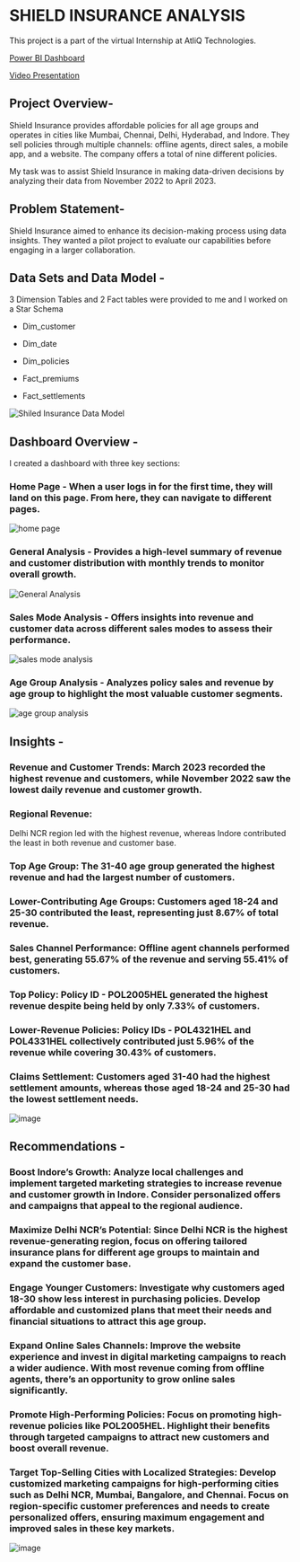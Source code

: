 # SHIELD INSURANCE ANALYSIS

This project is a part of the virtual Internship at AtliQ Technologies.

[Power BI Dashboard](https://app.powerbi.com/view?r=eyJrIjoiNjQyZWIzNDQtMTU5NS00ZGY4LThkOGUtZmQwN2ExOTViMzczIiwidCI6ImM2ZTU0OWIzLTVmNDUtNDAzMi1hYWU5LWQ0MjQ0ZGM1YjJjNCJ9&pageName=c409461be7270ac41e63&pageName=c409461be7270ac41e63)

[Video Presentation](https://www.linkedin.com/posts/mayurpawar8301_codebasicsvirtualinternship-dataanalytics-activity-7296037962998292480-x9KC?utm_source=share&utm_medium=member_desktop&rcm=ACoAAE4PqA8B7UiFw46YycR_R0SeCoycTUQtMko)

## Project Overview-

Shield Insurance provides affordable policies for all age groups and operates in cities like Mumbai, Chennai, Delhi, Hyderabad, and Indore. They sell policies through multiple channels: offline agents, direct sales, a mobile app, and a website. The company offers a total of nine different policies. 

My task was to assist Shield Insurance in making data-driven decisions by analyzing their data from November 2022 to April 2023.

## Problem Statement-

Shield Insurance aimed to enhance its decision-making process using data insights. They wanted a pilot project to evaluate our capabilities before engaging in a larger collaboration. 

## Data Sets and Data Model - 

3 Dimension Tables and 2 Fact tables were provided to me and I worked on a Star Schema 

* Dim_customer
* Dim_date
* Dim_policies

* Fact_premiums
* Fact_settlements




![Shiled Insurance Data Model](https://github.com/user-attachments/assets/ae0f80c5-22b9-405f-974a-d225194b7b7a)



## Dashboard Overview - 

I created a dashboard with three key sections:

### **Home Page -** When a user logs in for the first time, they will land on this page. From here, they can navigate to different pages.

![home page](https://github.com/user-attachments/assets/4c86e911-c87f-41b4-aea9-d9e95c662d8f)



### **General Analysis -** Provides a high-level summary of revenue and customer distribution with monthly trends to monitor overall growth.

![General Analysis](https://github.com/user-attachments/assets/e7ed8330-e2f8-4b7d-83df-12d88e0edb2e)



### **Sales Mode Analysis -** Offers insights into revenue and customer data across different sales modes to assess their performance.


![sales mode analysis](https://github.com/user-attachments/assets/04575041-dfaa-4a66-961b-696c240cb9fb)



### **Age Group Analysis -** Analyzes policy sales and revenue by age group to highlight the most valuable customer segments.

![age group analysis](https://github.com/user-attachments/assets/68b72b1a-440b-48a0-840c-68b8b83a4bc6)



## Insights -

### **Revenue and Customer Trends:** March 2023 recorded the highest revenue and customers, while November 2022 saw the lowest daily revenue and customer growth.

### **Regional Revenue:** 
Delhi NCR region led with the highest revenue, whereas Indore contributed the least in both revenue and customer base.

### **Top Age Group:** The 31-40 age group generated the highest revenue and had the largest number of customers.

### **Lower-Contributing Age Groups:** Customers aged 18-24 and 25-30 contributed the least, representing just 8.67% of total revenue.

### **Sales Channel Performance:** Offline agent channels performed best, generating 55.67% of the revenue and serving 55.41% of customers.

### **Top Policy:** Policy ID - POL2005HEL generated the highest revenue despite being held by only 7.33% of customers.

### **Lower-Revenue Policies:** Policy IDs - POL4321HEL and POL4331HEL collectively contributed just 5.96% of the revenue while covering 30.43% of customers.

### **Claims Settlement:** Customers aged 31-40 had the highest settlement amounts, whereas those aged 18-24 and 25-30 had the lowest settlement needs.

![image](https://github.com/user-attachments/assets/bf01a3d9-8a18-492a-af77-ae7f609063af)


## Recommendations -

### **Boost Indore’s Growth:** Analyze local challenges and implement targeted marketing strategies to increase revenue and customer growth in Indore. Consider personalized offers and campaigns that appeal to the regional audience.

### **Maximize Delhi NCR’s Potential:** Since Delhi NCR is the highest revenue-generating region, focus on offering tailored insurance plans for different age groups to maintain and expand the customer base.

### **Engage Younger Customers:** Investigate why customers aged 18-30 show less interest in purchasing policies. Develop affordable and customized plans that meet their needs and financial situations to attract this age group.

### **Expand Online Sales Channels:** Improve the website experience and invest in digital marketing campaigns to reach a wider audience. With most revenue coming from offline agents, there’s an opportunity to grow online sales significantly.

### **Promote High-Performing Policies:** Focus on promoting high-revenue policies like POL2005HEL. Highlight their benefits through targeted campaigns to attract new customers and boost overall revenue.

### **Target Top-Selling Cities with Localized Strategies:** Develop customized marketing campaigns for high-performing cities such as Delhi NCR, Mumbai, Bangalore, and Chennai. Focus on region-specific customer preferences and needs to create personalized offers, ensuring maximum engagement and improved sales in these key markets.

![image](https://github.com/user-attachments/assets/2358e9f3-38d4-4511-afde-1ec731ca63c2)
